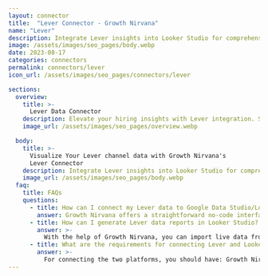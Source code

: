 ```yaml
---
layout: connector
title:  "Lever Connector - Growth Nirvana"
name: "Lever"
description: Integrate Lever insights into Looker Studio for comprehensive hiring analytics that guide your talent acquisition strategies.
image: /assets/images/seo_pages/body.webp
date: 2023-08-17
categories: connectors
permalink: connectors/lever
icon_url: /assets/images/seo_pages/connectors/lever

sections:
  overview:
    title: >-
      Lever Data Connector
    description: Elevate your hiring insights with Lever integration. Seamlessly merge hiring data from Lever with Looker Studio's analytical capabilities, unlocking insights that drive talent acquisition strategies, candidate experiences, and operational excellence.
    image_url: /assets/images/seo_pages/overview.webp

  body:
    title: >-
      Visualize Your Lever channel data with Growth Nirvana's
      Lever Connector
    description: Integrate Lever insights into Looker Studio for comprehensive hiring analytics that guide your talent acquisition strategies.
    image_url: /assets/images/seo_pages/body.webp
  faq:
    title: FAQs
    questions:
      - title: How can I connect my Lever data to Google Data Studio/Looker Studio?
        answer: Growth Nirvana offers a straightforward no-code interface to connect to Lever data sources.
      - title: How can I generate Lever data reports in Looker Studio?
        answer: >-
          With the help of Growth Nirvana, you can import live data from Lever into Looker Studio. These data can be viewed in charts, tables, and dashboards to generate branded reports that can be shared instantly.
      - title: What are the requirements for connecting Lever and Looker Studio?
        answer: >-
          For connecting the two platforms, you should have: Growth Nirvana Account and Lever Ads Account
---
```

